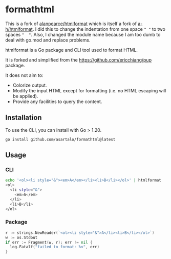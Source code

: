 # formathtml

This is a fork of [alanpearce/htmlformat](https://github.com/alanpearce/htmlformat) which is itself a fork of [a-h/htmlformat](https://github.com/a-h/htmlformat). I did this to change the indentation from one space `" "` to two spaces `"  "`. Also, I changed the module name because I am too dumb to deal with go.mod and replace problems.

htmlformat is a Go package and CLI tool used to format HTML.

It is forked and simplified from the https://github.com/ericchiang/pup package.

It does not aim to:

* Colorize output.
* Modify the input HTML except for formatting (i.e. no HTML escaping will be applied).
* Provide any facilities to query the content.

## Installation

To use the CLI, you can install with Go > 1.20.

```
go install github.com/asartalo/formathtml@latest
```

## Usage

### CLI

```bash
echo '<ol><li style="&"><em>A</em></li><li>B</li></ol>' | htmlformat
<ol>
  <li style="&">
    <em>A</em>
  </li>
  <li>B</li>
</ol>
```

### Package

```go
r := strings.NewReader(`<ol><li style="&">A</li><li>B</li></ol>`)
w := os.Stdout
if err := Fragment(w, r); err != nil {
  log.Fatalf("failed to format: %v", err)
}
```
